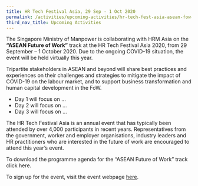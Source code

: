 ```yaml
---
title: HR Tech Festival Asia, 29 Sep - 1 Oct 2020
permalink: /activities/upcoming-activities/hr-tech-fest-asia-asean-fow-track/
third_nav_title: Upcoming Activities
---
```

The Singapore Ministry of Manpower is collaborating with HRM Asia on the **“ASEAN Future of Work”** track at the HR Tech Festival Asia 2020, from 29 September – 1 October 2020. Due to the ongoing COVID-19 situation, the event will be held virtually this year. 

Tripartite stakeholders in ASEAN and beyond will share best practices and experiences on their challenges and strategies to mitigate the impact of COVID-19 on the labour market, and to support business transformation and human capital development in the FoW. 
- Day 1 will focus on ...
- Day 2 will focus on ...
- Day 3 will focus on ...

The HR Tech Festival Asia is an annual event that has typically been attended by over 4,000 participants in recent years. Representatives from the government, worker and employer organisations, industry leaders and HR practitioners who are interested in the future of work are encouraged to attend this year’s event. 

To download the programme agenda for the “ASEAN Future of Work” track click here. 

To sign up for the event, visit the event webpage [here](https://www.hrtechfestivalasia.com/).
